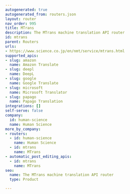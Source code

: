```yaml
---
autogenerated: true
autogenerated_from: routers.json
layout: router
nav_order: 995
title: MTrans
description: The MTrans machine translation API router
id: mtrans
parent: Routers
urls:
- https://www.science.co.jp/en/nmt/service/mtrans.html
supported_apis:
- slug: amazon
  name: Amazon Translate
- slug: deepl
  name: DeepL
- slug: google
  name: Google Translate
- slug: microsoft
  name: Microsoft Translator
- slug: papago
  name: Papago Translation
integrations: []
self-serve: false
company:
  id: human-science
  name: Human Science
more_by_company:
- routers:
  - id: human-science
    name: Human Science
  - id: mtrans
    name: MTrans
- automatic_post_editing_apis:
  - id: mtrans
    name: MTrans
seo:
  name: The MTrans machine translation API router
  type: Product

---
```


